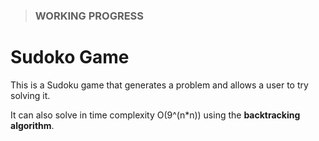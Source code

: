 > ### WORKING PROGRESS

  
# Sudoko Game

This is a Sudoku game that generates a problem and allows a user to try solving it.

It can also solve in time complexity O(9^(n\*n)) using the **backtracking algorithm**.
